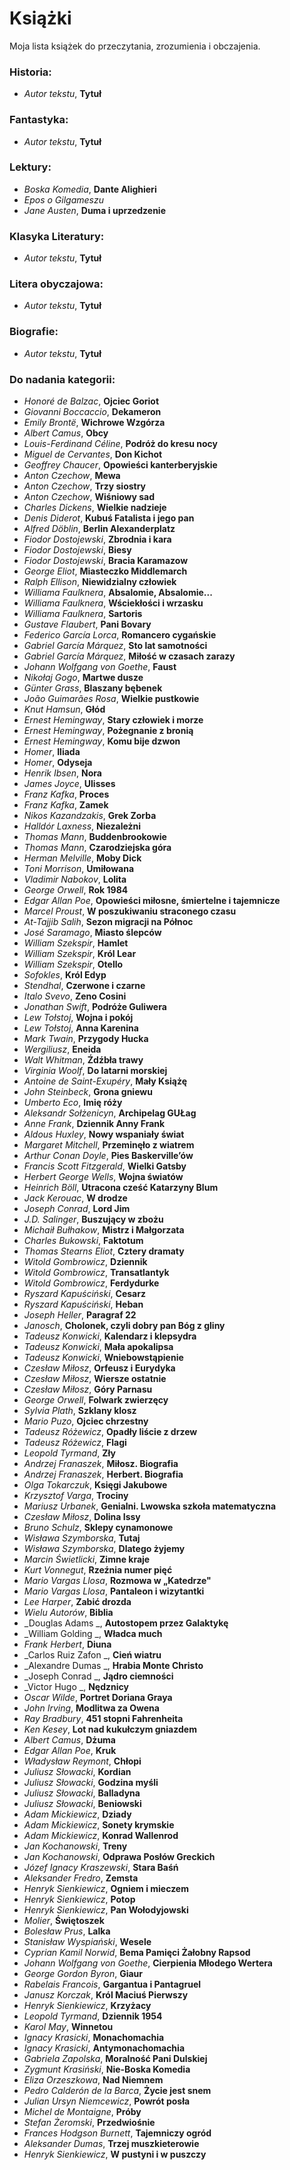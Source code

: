 # Książki

Moja lista książek do przeczytania, zrozumienia i obczajenia.

### Historia:

 * _Autor tekstu_, __Tytuł__

### Fantastyka:

 * _Autor tekstu_, __Tytuł__

### Lektury:

 * _Boska Komedia_, __Dante Alighieri__
 * _Epos o Gilgameszu_
 * _Jane Austen_, __Duma i uprzedzenie__

### Klasyka Literatury:

 * _Autor tekstu_, __Tytuł__

### Litera obyczajowa:

 * _Autor tekstu_, __Tytuł__

### Biografie:

 * _Autor tekstu_, __Tytuł__


### Do nadania kategorii:

 * _Honoré de Balzac_, __Ojciec Goriot__
 * _Giovanni Boccaccio_, __Dekameron__
 * _Emily Brontë_, __Wichrowe Wzgórza__
 * _Albert Camus_, __Obcy__
 * _Louis-Ferdinand Céline_, __Podróż do kresu nocy__
 * _Miguel de Cervantes_, __Don Kichot__
 * _Geoffrey Chaucer_, __Opowieści kanterberyjskie__
 * _Anton Czechow_, __Mewa__
 * _Anton Czechow_, __Trzy siostry__
 * _Anton Czechow_, __Wiśniowy sad__
 * _Charles Dickens_, __Wielkie nadzieje__
 * _Denis Diderot_, __Kubuś Fatalista i jego pan__
 * _Alfred Döblin_, __Berlin Alexanderplatz__
 * _Fiodor Dostojewski_, __Zbrodnia i kara__
 * _Fiodor Dostojewski_, __Biesy__
 * _Fiodor Dostojewski_, __Bracia Karamazow__
 * _George Eliot_, __Miasteczko Middlemarch__
 * _Ralph Ellison_, __Niewidzialny człowiek__
 * _Williama Faulknera_, __Absalomie, Absalomie...__
 * _Williama Faulknera_, __Wściekłości i wrzasku__
 * _Williama Faulknera_, __Sartoris__
 * _Gustave Flaubert_, __Pani Bovary__
 * _Federico García Lorca_, __Romancero cygańskie__
 * _Gabriel García Márquez_, __Sto lat samotności__
 * _Gabriel García Márquez_, __Miłość w czasach zarazy__
 * _Johann Wolfgang von Goethe_, __Faust__
 * _Nikołaj Gogo_, __Martwe dusze__
 * _Günter Grass_, __Blaszany bębenek__
 * _João Guimarães Rosa_, __Wielkie pustkowie__
 * _Knut Hamsun_, __Głód__
 * _Ernest Hemingway_, __Stary człowiek i morze__
 * _Ernest Hemingway_, __Pożegnanie z bronią__
 * _Ernest Hemingway_, __Komu bije dzwon__
 * _Homer_, __Iliada__
 * _Homer_, __Odyseja__
 * _Henrik Ibsen_, __Nora__
 * _James Joyce_, __Ulisses__
 * _Franz Kafka_, __Proces__
 * _Franz Kafka_, __Zamek__
 * _Nikos Kazandzakis_, __Grek Zorba__
 * _Halldór Laxness_, __Niezależni__
 * _Thomas Mann_, __Buddenbrookowie__
 * _Thomas Mann_, __Czarodziejska góra__
 * _Herman Melville_, __Moby Dick__
 * _Toni Morrison_, __Umiłowana__
 * _Vladimir Nabokov_, __Lolita__
 * _George Orwell_, __Rok 1984__
 * _Edgar Allan Poe_, __Opowieści miłosne, śmiertelne i tajemnicze__
 * _Marcel Proust_, __W poszukiwaniu straconego czasu__
 * _At-Tajjib Salih_, __Sezon migracji na Północ__
 * _José Saramago_, __Miasto ślepców__
 * _William Szekspir_, __Hamlet__
 * _William Szekspir_, __Król Lear__
 * _William Szekspir_, __Otello__
 * _Sofokles_, __Król Edyp__
 * _Stendhal_, __Czerwone i czarne__
 * _Italo Svevo_, __Zeno Cosini__
 * _Jonathan Swift_, __Podróże Guliwera__
 * _Lew Tołstoj_, __Wojna i pokój__
 * _Lew Tołstoj_, __Anna Karenina__
 * _Mark Twain_, __Przygody Hucka__
 * _Wergiliusz_, __Eneida__
 * _Walt Whitman_, __Źdźbła trawy__
 * _Virginia Woolf_, __Do latarni morskiej__
 * _Antoine de Saint-Exupéry_, __Mały Książę__
 * _John Steinbeck_, __Grona gniewu__
 * _Umberto Eco_, __Imię róży__
 * _Aleksandr Sołżenicyn_, __Archipelag GUŁag__
 * _Anne Frank_, __Dziennik Anny Frank__
 * _Aldous Huxley_, __Nowy wspaniały świat__
 * _Margaret Mitchell_, __Przeminęło z wiatrem__
 * _Arthur Conan Doyle_, __Pies Baskerville’ów__
 * _Francis Scott Fitzgerald_, __Wielki Gatsby__
 * _Herbert George Wells_, __Wojna światów__
 * _Heinrich Böll_, __Utracona cześć Katarzyny Blum__
 * _Jack Kerouac_, __W drodze__
 * _Joseph Conrad_, __Lord Jim__
 * _J.D. Salinger_, __Buszujący w zbożu__
 * _Michaił Bułhakow_, __Mistrz i Małgorzata__
 * _Charles Bukowski_, __Faktotum__
 * _Thomas Stearns Eliot_, __Cztery dramaty__
 * _Witold Gombrowicz_, __Dziennik__
 * _Witold Gombrowicz_, __Transatlantyk__
 * _Witold Gombrowicz_, __Ferdydurke__
 * _Ryszard Kapuściński_, __Cesarz__
 * _Ryszard Kapuściński_, __Heban__
 * _Joseph Heller_, __Paragraf 22__
 * _Janosch_, __Cholonek, czyli dobry pan Bóg z gliny__
 * _Tadeusz Konwicki_, __Kalendarz i klepsydra__
 * _Tadeusz Konwicki_, __Mała apokalipsa__
 * _Tadeusz Konwicki_, __Wniebowstąpienie__
 * _Czesław Miłosz_, __Orfeusz i Eurydyka__
 * _Czesław Miłosz_, __Wiersze ostatnie__
 * _Czesław Miłosz_, __Góry Parnasu__
 * _George Orwell_, __Folwark zwierzęcy__
 * _Sylvia Plath_, __Szklany klosz__
 * _Mario Puzo_, __Ojciec chrzestny__
 * _Tadeusz Różewicz_, __Opadły liście z drzew__
 * _Tadeusz Różewicz_, __Flagi__
 * _Leopold Tyrmand_, __Zły__
 * _Andrzej Franaszek_, __Miłosz. Biografia__
 * _Andrzej Franaszek_, __Herbert. Biografia__
 * _Olga Tokarczuk_, __Księgi Jakubowe__
 * _Krzysztof Varga_, __Trociny__
 * _Mariusz Urbanek_, __Genialni. Lwowska szkoła matematyczna__
 * _Czesław Miłosz_, __Dolina Issy__
 * _Bruno Schulz_, __Sklepy cynamonowe__
 * _Wisława Szymborska_, __Tutaj__
 * _Wisława Szymborska_, __Dlatego żyjemy__
 * _Marcin Świetlicki_, __Zimne kraje__
 * _Kurt Vonnegut_, __Rzeźnia numer pięć__
 * _Mario Vargas Llosa_, __Rozmowa w „Katedrze"__
 * _Mario Vargas Llosa_, __Pantaleon i wizytantki__
 * _Lee Harper_, __Zabić drozda__
 * _Wielu Autorów_, __Biblia__
 * _Douglas Adams _, __Autostopem przez Galaktykę__
 * _William Golding _, __Władca much__
 * _Frank Herbert_, __Diuna__
 * _Carlos Ruiz Zafon _, __Cień wiatru__
 * _Alexandre Dumas _, __Hrabia Monte Christo__
 * _Joseph Conrad _, __Jądro ciemności__
 * _Victor Hugo _, __Nędznicy__
 * _Oscar Wilde_, __Portret Doriana Graya__
 * _John Irving_, __Modlitwa za Owena__
 * _Ray Bradbury_, __451 stopni Fahrenheita__
 * _Ken Kesey_, __Lot nad kukułczym gniazdem__
 * _Albert Camus_, __Dżuma__
 * _Edgar Allan Poe_, __Kruk__
 * _Władysław Reymont_, __Chłopi__
 * _Juliusz Słowacki_, __Kordian__
 * _Juliusz Słowacki_, __Godzina myśli__
 * _Juliusz Słowacki_, __Balladyna__
 * _Juliusz Słowacki_, __Beniowski__
 * _Adam Mickiewicz_, __Dziady__
 * _Adam Mickiewicz_, __Sonety krymskie__
 * _Adam Mickiewicz_, __Konrad Wallenrod__
 * _Jan Kochanowski_, __Treny__
 * _Jan Kochanowski_, __Odprawa Posłów Greckich__
 * _Józef Ignacy Kraszewski_, __Stara Baśń__
 * _Aleksander Fredro_, __Zemsta__
 * _Henryk Sienkiewicz_, __Ogniem i mieczem__
 * _Henryk Sienkiewicz_, __Potop__
 * _Henryk Sienkiewicz_, __Pan Wołodyjowski__
 * _Molier_, __Świętoszek__
 * _Bolesław Prus_, __Lalka__
 * _Stanisław Wyspiański_, __Wesele__
 * _Cyprian Kamil Norwid_, __Bema Pamięci Żałobny Rapsod__
 * _Johann Wolfgang von Goethe_, __Cierpienia Młodego Wertera__
 * _George Gordon Byron_, __Giaur__
 * _Rabelais Francois_, __Gargantua i Pantagruel__
 * _Janusz Korczak_, __Król Maciuś Pierwszy__
 * _Henryk Sienkiewicz_, __Krzyżacy__
 * _Leopold Tyrmand_, __Dziennik 1954__
 * _Karol May_, __Winnetou__
 * _Ignacy Krasicki_, __Monachomachia__
 * _Ignacy Krasicki_, __Antymonachomachia__
 * _Gabriela Zapolska_, __Moralność Pani Dulskiej__
 * _Zygmunt Krasiński_, __Nie-Boska Komedia__
 * _Eliza Orzeszkowa_, __Nad Niemnem__
 * _Pedro Calderón de la Barca_, __Życie jest snem__
 * _Julian Ursyn Niemcewicz_, __Powrót posła__
 * _Michel de Montaigne_, __Próby__
 * _Stefan Żeromski_, __Przedwiośnie__
 * _Frances Hodgson Burnett_, __Tajemniczy ogród__
 * _Aleksander Dumas_, __Trzej muszkieterowie__
 * _Henryk Sienkiewicz_, __W pustyni i w puszczy__

